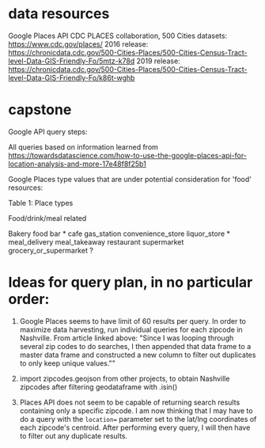 # data resources
Google Places API
CDC PLACES collaboration, 500 Cities datasets: https://www.cdc.gov/places/
  2016 release: https://chronicdata.cdc.gov/500-Cities-Places/500-Cities-Census-Tract-level-Data-GIS-Friendly-Fo/5mtz-k78d
  2019 release: https://chronicdata.cdc.gov/500-Cities-Places/500-Cities-Census-Tract-level-Data-GIS-Friendly-Fo/k86t-wghb




# capstone




Google API query steps:

All queries based on information learned from https://towardsdatascience.com/how-to-use-the-google-places-api-for-location-analysis-and-more-17e48f8f25b1

Google Places type values that are under potential consideration for 'food' resources:

Table 1: Place types

Food/drink/meal related

Bakery
food
bar *
cafe
gas_station
convenience_store
liquor_store *
meal_delivery
meal_takeaway
restaurant
supermarket
grocery_or_supermarket ?


# Ideas for query plan, in no particular order:

1. Google Places seems to have limit of 60 results per query. In order to maximize data harvesting, run individual queries for each zipcode in Nashville.
    From article linked above: "Since I was looping through several zip codes to do searches, I then appended that data frame to a master data frame and constructed a new column to filter out duplicates to only keep unique values.""

2. import zipcodes.geojson from other projects, to obtain Nashville zipcodes after filtering geodataframe with .isin()

3. Places API does not seem to be capable of returning search results containing only a specific zipcode. I am now thinking that I may have to do a query with the `location=` parameter set to the lat/lng coordinates of each zipcode's centroid. After performing every query, I will then have to filter out any duplicate results.
